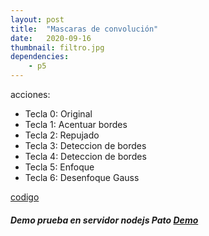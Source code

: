 ```yaml
---
layout: post
title:  "Mascaras de convolución"
date:   2020-09-16
thumbnail: filtro.jpg
dependencies:
    - p5
---
```



acciones:
- Tecla 0: Original
- Tecla 1: Acentuar bordes
- Tecla 2: Repujado
- Tecla 3: Deteccion de bordes
- Tecla 4: Deteccion de bordes
- Tecla 5: Enfoque
- Tecla 6: Desenfoque Gauss

 
<a href="https://github.com/visualcomputingcoders/visualcomputingcoders/blob/master/_projects/mascaras_conv/maskSW.js"> codigo </a>


<div id="simple-sketch-holder">
    <script type="text/javascript" src="maskSW.js"></script>
</div>


<h5>Demo prueba en servidor nodejs Pato <a href="http://visualcomputing.tk/convolucion/index.html">Demo</a> </h5>

